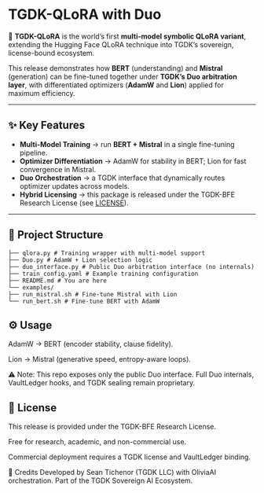 # TGDK-QLoRA with Duo

🚀 **TGDK-QLoRA** is the world’s first **multi-model symbolic QLoRA variant**, extending the Hugging Face QLoRA technique into TGDK’s sovereign, license-bound ecosystem.

This release demonstrates how **BERT** (understanding) and **Mistral** (generation) can be fine-tuned together under **TGDK’s Duo arbitration layer**, with differentiated optimizers (**AdamW** and **Lion**) applied for maximum efficiency.

---

## ✨ Key Features
- **Multi-Model Training** → run **BERT + Mistral** in a single fine-tuning pipeline.  
- **Optimizer Differentiation** → AdamW for stability in BERT; Lion for fast convergence in Mistral.  
- **Duo Orchestration** → a TGDK interface that dynamically routes optimizer updates across models.  
- **Hybrid Licensing** → this package is released under the TGDK-BFE Research License (see [LICENSE](LICENSE.txt)).

---

## 🧩 Project Structure
```
├── qlora.py # Training wrapper with multi-model support
├── Duo.py # AdamW + Lion selection logic
├── duo_interface.py # Public Duo arbitration interface (no internals)
├── train_config.yaml # Example training configuration
├── README.md # You are here
└── examples/
├── run_mistral.sh # Fine-tune Mistral with Lion
└── run_bert.sh # Fine-tune BERT with AdamW
```

## ⚙️ Usage


AdamW → BERT (encoder stability, clause fidelity).

Lion → Mistral (generative speed, entropy-aware loops).

⚠️ Note: This repo exposes only the public Duo interface. Full Duo internals, VaultLedger hooks, and TGDK sealing remain proprietary.

## 📜 License
This release is provided under the TGDK-BFE Research License.

Free for research, academic, and non-commercial use.

Commercial deployment requires a TGDK license and VaultLedger binding.

📡 Credits
Developed by Sean Tichenor (TGDK LLC) with OliviaAI orchestration.
Part of the TGDK Sovereign AI Ecosystem.
